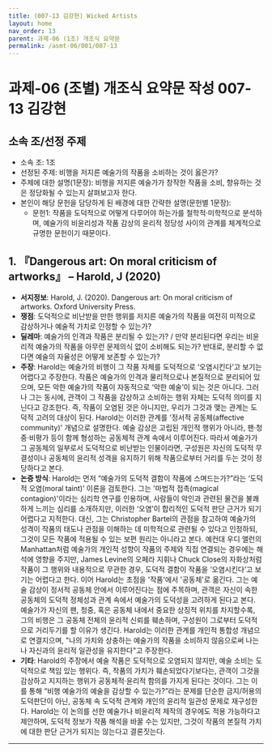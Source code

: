 ```yaml
---
title: (007-13 김강현) Wicked Artists
layout: home
nav_order: 13
parent: 과제-06 (1조) 개조식 요약문
permalink: /asmt-06/001/007-13
---
```


# 과제-06 (조별) 개조식 요약문 작성 007-13 김강현

## 소속 조/선정 주제

- 소속 조: 1조
- 선정된 주제: 비행을 저지른 예술가의 작품을 소비하는 것이 옳은가?
- 주제에 대한 설명(1문장): 비행을 저지른 예술가가 창작한 작품을 소비, 향유하는 것은 정당화될 수 있는지 살펴보고자 한다.
- 본인이 해당 문헌을 담당하게 된 배경에 대한 간략한 설명(문헌별 1문장):  
  - 문헌1: 작품을 도덕적으로 어떻게 다루어야 하는가를 철학적·미학적으로 분석하며, 예술가의 비윤리성과 작품 감상의 윤리적 정당성 사이의 관계를 체계적으로 규명한 문헌이기 때문이다.

## 1. 『Dangerous art: On moral criticism of artworks』 – Harold, J (2020)

- **서지정보**: Harold, J. (2020). Dangerous art: On moral criticism of artworks. Oxford University Press.
- **쟁점**: 도덕적으로 비난받을 만한 행위를 저지른 예술가의 작품을 여전히 미적으로 감상하거나 예술적 가치로 인정할 수 있는가?  
- **딜레마**: 예술가의 인격과 작품은 분리될 수 있는가? / 만약 분리된다면 우리는 비윤리적 예술가의 작품을 아무런 문제의식 없이 소비해도 되는가? 반대로, 분리할 수 없다면 예술의 자율성은 어떻게 보존할 수 있는가?
- **주장**: Harold는 예술가의 비행이 그 작품 자체를 도덕적으로 ‘오염시킨다’고 보기는 어렵다고 주장한다. 작품은 예술가의 인격과 물리적으로나 본질적으로 분리되어 있으며, 모든 악한 예술가의 작품이 자동적으로 ‘악한 예술’이 되는 것은 아니다. 그러나 그는 동시에, 관객이 그 작품을 감상하고 소비하는 행위 자체는 도덕적 의미를 지닌다고 강조한다. 즉, 작품이 오염된 것은 아니지만, 우리가 그것과 맺는 관계는 도덕적 고려의 대상이 된다. Harold는 이러한 관계를 '정서적 공동체(affective community)' 개념으로 설명한다. 예술 감상은 고립된 개인적 행위가 아니라, 팬·청중·비평가 등이 함께 형성하는 공동체적 관계 속에서 이루어진다. 따라서 예술가가 그 공동체의 일부로서 도덕적으로 비난받는 인물이라면, 구성원은 자신의 도덕적 무결성이나 공동체의 윤리적 성격을 유지하기 위해 작품으로부터 거리를 두는 것이 정당하다고 본다.
- **논증 방식**: Harold는 먼저 “예술가의 도덕적 결함이 작품에 스며드는가?”라는 ‘도덕적 오염(moral taint)’ 이론을 검토한다. 그는 '마법적 접촉(magical contagion)'이라는 심리학 연구를 인용하며, 사람들이 악인과 관련된 물건을 불쾌하게 느끼는 심리를 소개하지만, 이러한 ‘오염’이 합리적인 도덕적 판단 근거가 되기 어렵다고 지적한다. 대신, 그는 Christopher Bartel의 관점을 참고하여 예술가의 성격이 작품의 태도나 관점을 이해하는 데 미학적으로 관련될 수 있다고 인정하되, 그것이 모든 작품에 적용될 수 있는 보편 원리는 아니라고 본다. 예컨대 우디 앨런의 Manhattan처럼 예술가의 개인적 성향이 작품의 주제와 직접 연결되는 경우에는 해석에 영향을 주지만, James Levine의 오페라 지휘나 Chuck Close의 자화상처럼 작품이 그 행위와 내용적으로 무관한 경우, 도덕적 결함이 작품을 ‘오염시킨다’고 보기는 어렵다고 한다.
 이어 Harold는 초점을 '작품'에서 '공동체'로 옮긴다. 그는 예술 감상이 정서적 공동체 안에서 이루어진다는 점에 주목하며, 관객은 자신이 속한 공동체의 도덕적 정체성과 관계 속에서 예술가의 도덕성을 고려하게 된다고 본다. 예술가가 자신의 팬, 청중, 혹은 공동체 내에서 중요한 상징적 위치를 차지할수록, 그의 비행은 그 공동체 전체의 윤리적 신뢰를 훼손하며, 구성원이 그로부터 도덕적으로 거리두기를 할 이유가 생긴다. Harold는 이러한 관계를 개인적 통합성 개념으로 연결지으며, "나의 가치와 상충하는 예술가의 작품을 소비하지 않음으로써 나는 나 자신과의 윤리적 일관성을 유지한다"고 주장한다.
- **기타**: Harold의 주장에서 예술 작품은 도덕적으로 오염되지 않지만, 예술 소비는 도덕적으로 책임 있는 행위다. 즉, 작품의 가치가 훼손되었다기보다는, 관객이 그것을 감상하고 지지하는 행위가 공동체적·윤리적 함의를 가지게 된다는 것이다. 그는 이를 통해 “비행 예술가의 예술을 감상할 수 있는가?”라는 문제를 단순한 금지/허용의 도덕판단이 아닌, 공동체 속 도덕적 관계와 개인의 윤리적 일관성 문제로 재구성한다. Harold는 이 논의를 선한 예술가나 비윤리적 제작의 경우에도 적용 가능하다고 제안하며, 도덕적 정보가 작품 해석을 바꿀 수는 있지만, 그것이 작품의 본질적 가치에 대한 판단 근거가 되지는 않는다고 결론짓는다.

---

